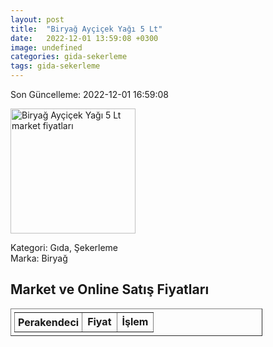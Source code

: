 ```yaml
---
layout: post
title:  "Biryağ Ayçiçek Yağı 5 Lt"
date:   2022-12-01 13:59:08 +0300
image: undefined
categories: gida-sekerleme
tags: gida-sekerleme
---
```


Son Güncelleme: 2022-12-01 16:59:08

<img src="undefined" width="200" alt="Biryağ Ayçiçek Yağı 5 Lt market fiyatları" />

Kategori: Gıda, Şekerleme
<br />
Marka: Biryağ

<h2>Market ve Online Satış Fiyatları</h2>

<table border="1" style="padding: 5px;width:80%;">
  <tr>
    <td style="padding: 5px;"><strong>Perakendeci</strong></td>
    <td><strong>Fiyat</strong></td>
    <td><strong>İşlem</strong></td>
  </tr>
  
</table>
